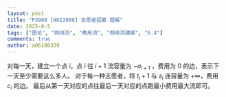 ```yaml
---
layout: post
title: "P3980 [NOI2008] 志愿者招募 题解"
date: 2025-8-5
tags: ["图论", "网络流", "费用流", "网络流建模", "6.4"]
comments: true
author: a06180339
---
```


对每一天，建立一个点 $i$。点 $i$ 往 $i + 1$ 流容量为 $-a_{i+1}$ ，费用为 0 的边，表示下一天至少需要这么多人。
对于每一种志愿者，将 $t_i + 1$ 与 $s_i$ 连容量为 $+\infty$，费用 $c_i$ 的边。
最后从第一天对应的点往最后一天对应的点跑最小费用最大流即可。

